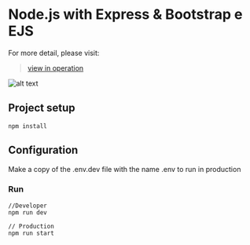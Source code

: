 # Node.js with Express & Bootstrap e EJS

For more detail, please visit:
> [view in operation](https://brunomoraisti-nodejs.herokuapp.com/)
>
![alt text](https://github.com/brunomoraisti/nodejs-bootstrap-ejs/blob/master/doc/image/1.jpeg?raw=true)


## Project setup
```
npm install
```

## Configuration
Make a copy of the .env.dev file with the name .env to run in production

### Run
```
//Developer
npm run dev

// Production
npm run start
```
